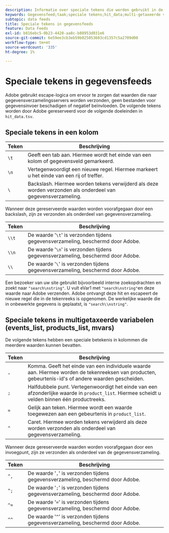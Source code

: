 ```yaml
---
description: Informatie over speciale tekens die worden gebruikt in de gegevensfeed.
keywords: Gegevensfeed;taak;speciale tekens;hit_data;multi-getaxeerde variabelen;events_list;products_list;mvars
subtopic: data feeds
title: Speciale tekens in gegevensfeeds
feature: Data Feeds
exl-id: b816ebc5-0b23-4420-aa8c-b88953d031e6
source-git-commit: 6e59ee3cb3eb59b025053603cd1357c5a2709d00
workflow-type: tm+mt
source-wordcount: '335'
ht-degree: 1%

---
```


# Speciale tekens in gegevensfeeds

Adobe gebruikt escape-logica om ervoor te zorgen dat waarden die naar gegevensverzamelingsservers worden verzonden, geen bestanden voor gegevensinvoer beschadigen of negatief beïnvloeden. De volgende tekens worden door Adobe gereserveerd voor de volgende doeleinden in `hit_data.tsv`.

## Speciale tekens in een kolom

| Teken | Beschrijving |
|--- |--- |
| `\t` | Geeft een tab aan. Hiermee wordt het einde van een kolom of gegevensveld gemarkeerd. |
| `\n` | Vertegenwoordigt een nieuwe regel. Hiermee markeert u het einde van een rij of treffer. |
| `\` | Backslash. Hiermee worden tekens verwijderd als deze worden verzonden als onderdeel van gegevensverzameling. |

Wanneer deze gereserveerde waarden worden voorafgegaan door een backslash, zijn ze verzonden als onderdeel van gegevensverzameling.

| Teken | Beschrijving |
|--- |--- |
| `\\t` | De waarde &#39;`\t`&#39; is verzonden tijdens gegevensverzameling, beschermd door Adobe. |
| `\\n` | De waarde &#39;`\n`&#39; is verzonden tijdens gegevensverzameling, beschermd door Adobe. |
| `\\` | De waarde &#39;`\`&#39; is verzonden tijdens gegevensverzameling, beschermd door Adobe. |

Een bezoeker van uw site gebruikt bijvoorbeeld interne zoekopdrachten en zoekt naar `"search\nstring"`. U vult eVar1 met `"search\nstring"`en deze waarde naar Adobe verzenden. Adobe ontvangt deze hit en escapeert de nieuwe regel die in de tekenreeks is opgenomen. De werkelijke waarde die in onbewerkte gegevens is geplaatst, is `"search\\nstring"`.

## Speciale tekens in multigetaxeerde variabelen (events_list, products_list, mvars)

De volgende tekens hebben een speciale betekenis in kolommen die meerdere waarden kunnen bevatten.

| Teken | Beschrijving |
|--- |--- |
| `,` | Komma. Geeft het einde van een individuele waarde aan. Hiermee worden de tekenreeksen van producten, gebeurtenis-id&#39;s of andere waarden gescheiden. |
| `;` | Halfdubbele punt. Vertegenwoordigt het einde van een afzonderlijke waarde in `product_list`. Hiermee scheidt u velden binnen één productreeks. |
| `=` | Gelijk aan teken. Hiermee wordt een waarde toegewezen aan een gebeurtenis in `product_list`. |
| `^` | Caret. Hiermee worden tekens verwijderd als deze worden verzonden als onderdeel van gegevensverzameling. |

Wanneer deze gereserveerde waarden worden voorafgegaan door een invoegpunt, zijn ze verzonden als onderdeel van de gegevensverzameling.

| Teken | Beschrijving |
|--- |--- |
| `^,` | De waarde &#39;`,`&#39; is verzonden tijdens gegevensverzameling, beschermd door Adobe. |
| `^;` | De waarde &#39;`;`&#39; is verzonden tijdens gegevensverzameling, beschermd door Adobe. |
| `^=` | De waarde &#39;`=`&#39; is verzonden tijdens gegevensverzameling, beschermd door Adobe. |
| `^^` | De waarde &#39;`^`&#39; is verzonden tijdens gegevensverzameling, beschermd door Adobe. |
